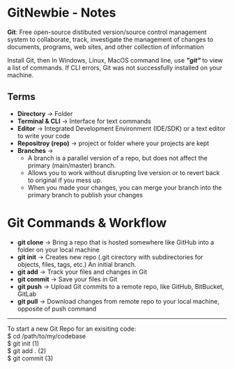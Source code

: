 # GitNewbie - Notes

<b>Git</b>: Free open-source distibuted version/source control management system to collaborate, track, investigate the management of changes to documents, programs, web sites, and other collection of information

Install Git, then In Windows, Linux, MacOS command line, use <b><i> "git" </b></i> to view a list of commands. If CLI errors, Git was not successfully installed on your machine.

## Terms  
- <b>Directory</b> -> Folder
- <b>Terminal & CLI</b> -> Interface for text commands
- <b>Editor</b> -> Integrated Development Environment (IDE/SDK) or a text editor to write your code
- <b>Repositroy (repo)</b> -> project or folder where your projects are kept
- <b>Branches </b> -> 
  -   A branch is a parallel version of a repo, but does not affect the primary (main/master) branch.
  -   Allows you to work without disrupting live version or to revert back to original if you mess up.
  -   When you made your changes, you can merge your branch into the primary branch to publish your changes

# Git Commands & Workflow
- <b>git clone</b> -> Bring a repo that is hosted somewhere like GitHub into a folder on your local machine
- <b>git init</b> -> Creates new repo (.git cirectory with subdirectories for objects, files, tags, etc.) An initial branch. 
- <b>git add</b> -> Track your files and changes in Git
- <b>git commit</b> -> Save your files in Git
- <b>git push</b> -> Upload Git commits to a remote repo, like GitHub, BitBucket, GitLab
- <b>git pull</b> -> Download changes from remote repo to your local machine, opposite of push command


---------------------------------------
To start a new Git Repo for an exisiting code:\
$ cd /path/to/my/codebase\
$ git init      (1)\
$ git add .     (2)\
$ git commit    (3)
